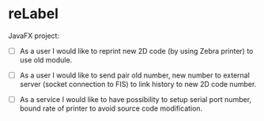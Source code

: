 # reLabel

JavaFX project:
- [ ] As a user I would like to reprint new 2D code  (by using Zebra printer) to use old module.
- [ ] As a user I would like to send pair old number, new number to external server (socket connection to FIS) to link history to new 2D code number.
- [ ] As a service I would like to have possibility to setup serial port number,  bound rate  of printer to avoid source code modification.
  
